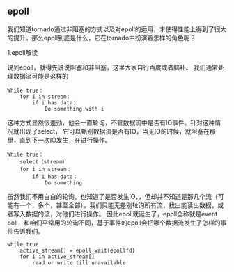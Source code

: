 ## epoll

我们知道tornado通过非阻塞的方式以及对epoll的运用，才使得性能上得到了很大的提升。那么epoll到底是什么，它在tornado中扮演着怎样的角色呢？

1.epoll解读

说到epoll，就得先说说阻塞和非阻塞，这里大家自行百度或者脑补。
我们通常处理数据流可能是这样的
```
While true：
    for i in stream:
        if i has data:
            Do something with i
```

这种方式显然很差劲，他会一直轮询，不管数据流中是否有IO事件。针对这种情况就出现了select，
它可以甄别数据流是否有IO，当无IO的时候，就阻塞在那里，直到下一次IO发生，在进行操作。
```
While true：
    select（stream）
    for i in stream：
        if i has data：
            Do something
```

虽然我们不用白白的轮询，也知道了是否发生IO，，但却并不知道是那几个流（可能有一个，多个，甚至全部），我们只能无差别轮询所有流，找出能读出数据，或者写入数据的流，对他们进行操作。
因此epoll就诞生了，epoll全称就是event poll，和咱们平常用的轮询不同，基于事件的epoll会把哪个数据流发生了怎样的事件告诉我们。
```
while true 
	active_stream[] = epoll_wait(epollfd)
	for i in active_stream[] 
		read or write till unavailable
	
```